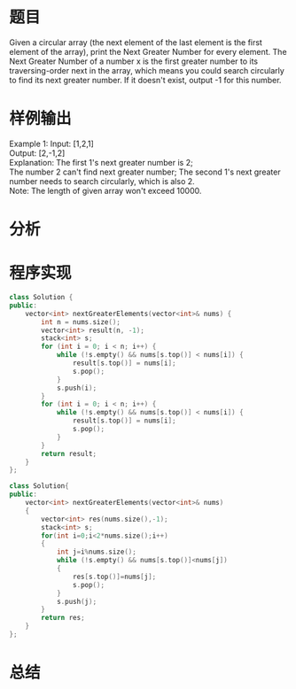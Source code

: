 # 题目
Given a circular array (the next element of the last element is the first element of the array), print the Next Greater Number for every element. The Next Greater Number of a number x is the first greater number to its traversing-order next in the array, which means you could search circularly to find its next greater number. If it doesn't exist, output -1 for this number. 
# 样例输出
Example 1:
Input: [1,2,1]\
Output: [2,-1,2]\
Explanation: The first 1's next greater number is 2; \
The number 2 can't find next greater number; 
The second 1's next greater number needs to search circularly, which is also 2.\
Note: The length of given array won't exceed 10000. 
# 分析
# 程序实现
```cpp
class Solution {
public:
    vector<int> nextGreaterElements(vector<int>& nums) {
        int n = nums.size();
        vector<int> result(n, -1);
        stack<int> s;
        for (int i = 0; i < n; i++) {
            while (!s.empty() && nums[s.top()] < nums[i]) {
                result[s.top()] = nums[i];
                s.pop();
            }
            s.push(i);
        }
        for (int i = 0; i < n; i++) {
            while (!s.empty() && nums[s.top()] < nums[i]) {
                result[s.top()] = nums[i];
                s.pop();
            }
        }
        return result;
    }
};
```
```cpp
class Solution{  
public:  
    vector<int> nextGreaterElements(vector<int>& nums)  
    {  
        vector<int> res(nums.size(),-1);  
        stack<int> s;  
        for(int i=0;i<2*nums.size();i++)  
        {  
            int j=i%nums.size();  
            while (!s.empty() && nums[s.top()]<nums[j])  
            {  
                res[s.top()]=nums[j];  
                s.pop();  
            }  
            s.push(j);  
        }  
        return res;  
    }  
};  
```
# 总结
